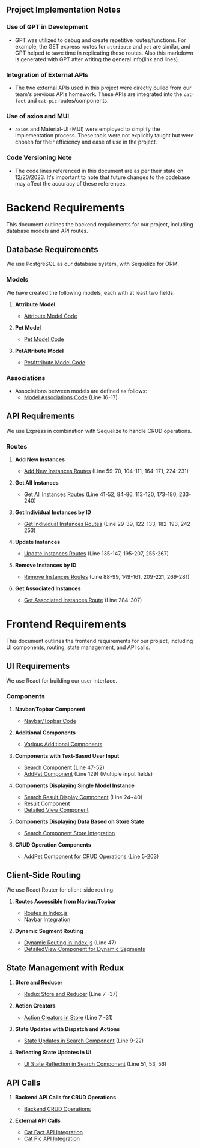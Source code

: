 ## Project Implementation Notes

### Use of GPT in Development
- GPT was utilized to debug and create repetitive routes/functions. For example, the GET express routes for `attribute` and `pet` are similar, and GPT helped to save time in replicating these routes. Also this markdown is generated with GPT after writing the general info(link and lines). 

### Integration of External APIs
- The two external APIs used in this project were directly pulled from our team's previous APIs homework. These APIs are integrated into the `cat-fact` and `cat-pic` routes/components.

### Use of axios and MUI
- `axios` and Material-UI (MUI) were employed to simplify the implementation process. These tools were not explicitly taught but were chosen for their efficiency and ease of use in the project.

### Code Versioning Note
- The code lines referenced in this document are as per their state on 12/20/2023. It's important to note that future changes to the codebase may affect the accuracy of these references.

# Backend Requirements

This document outlines the backend requirements for our project, including database models and API routes.

## Database Requirements

We use PostgreSQL as our database system, with Sequelize for ORM.

### Models

We have created the following models, each with at least two fields:

1. **Attribute Model**
   - [Attribute Model Code](https://github.com/YuxuanChen7/Final-web/blob/master/server/models/attribute.js)

2. **Pet Model**
   - [Pet Model Code](https://github.com/YuxuanChen7/Final-web/blob/master/server/models/pet.js)

3. **PetAttribute Model**
   - [PetAttribute Model Code](https://github.com/YuxuanChen7/Final-web/blob/master/server/models/petAttribute.js)

### Associations

- Associations between models are defined as follows:
  - [Model Associations Code](https://github.com/YuxuanChen7/Final-web/blob/master/server/index.js) (Line 16-17)

## API Requirements

We use Express in combination with Sequelize to handle CRUD operations.

### Routes

1. **Add New Instances**
   - [Add New Instances Routes](https://github.com/YuxuanChen7/Final-web/blob/master/server/server.js) (Line 59-70, 104-111, 164-171, 224-231)

2. **Get All Instances**
   - [Get All Instances Routes](https://github.com/YuxuanChen7/Final-web/blob/master/server/server.js) (Line 41-52, 84-86, 113-120, 173-180, 233-240)

3. **Get Individual Instances by ID**
   - [Get Individual Instances Routes](https://github.com/YuxuanChen7/Final-web/blob/master/server/server.js) (Line 29-39, 122-133, 182-193, 242-253)

4. **Update Instances**
   - [Update Instances Routes](https://github.com/YuxuanChen7/Final-web/blob/master/server/server.js) (Line 135-147, 195-207, 255-267)

5. **Remove Instances by ID**
   - [Remove Instances Routes](https://github.com/YuxuanChen7/Final-web/blob/master/server/server.js) (Line 88-99, 149-161, 209-221, 269-281)

6. **Get Associated Instances**
   - [Get Associated Instances Route](https://github.com/YuxuanChen7/Final-web/blob/master/server/server.js) (Line 284-307)

# Frontend Requirements

This document outlines the frontend requirements for our project, including UI components, routing, state management, and API calls.

## UI Requirements

We use React for building our user interface.

### Components

1. **Navbar/Topbar Component**
   - [Navbar/Topbar Code](https://github.com/YuxuanChen7/Final-web/blob/master/front/src/components/Navbar/Navbar.js)

2. **Additional Components**
   - [Various Additional Components](https://github.com/YuxuanChen7/Final-web/tree/master/front/src/components)

3. **Components with Text-Based User Input**
   - [Search Component](https://github.com/YuxuanChen7/Final-web/blob/master/front/src/components/Search/Search.js) (Line 47-52)
   - [AddPet Component](https://github.com/YuxuanChen7/Final-web/blob/master/front/src/components/AddPet/AddPet.js) (Line 129) (Multiple input fields)

4. **Components Displaying Single Model Instance**
   - [Search Result Display Component](https://github.com/YuxuanChen7/Final-web/blob/master/front/src/components/Search/Search.js) (Line 24~40)
   - [Result Component](https://github.com/YuxuanChen7/Final-web/blob/master/front/src/components/Result/Result.js)
   - [Detailed View Component](https://github.com/YuxuanChen7/Final-web/blob/master/front/src/components/DetailedView/DetailedView.js)

5. **Components Displaying Data Based on Store State**
   - [Search Component Store Integration](https://github.com/YuxuanChen7/Final-web/blob/master/front/src/components/Search/Search.js)

6. **CRUD Operation Components**
   - [AddPet Component for CRUD Operations](https://github.com/YuxuanChen7/Final-web/blob/master/front/src/components/AddPet/AddPet.js) (Line 5-203)

## Client-Side Routing

We use React Router for client-side routing.

1. **Routes Accessible from Navbar/Topbar**
   - [Routes in Index.js](https://github.com/YuxuanChen7/Final-web/blob/master/front/src/index.js)
   - [Navbar Integration](https://github.com/YuxuanChen7/Final-web/blob/master/front/src/components/Navbar/Navbar.js)

2. **Dynamic Segment Routing**
   - [Dynamic Routing in Index.js](https://github.com/YuxuanChen7/Final-web/blob/master/front/src/index.js) (Line 47)
   - [DetailedView Component for Dynamic Segments](https://github.com/YuxuanChen7/Final-web/blob/master/front/src/components/DetailedView/DetailedView.js)

## State Management with Redux

1. **Store and Reducer**
   - [Redux Store and Reducer](https://github.com/YuxuanChen7/Final-web/blob/master/front/src/store/store.js) (Line 7 -37)

2. **Action Creators**
   - [Action Creators in Store](https://github.com/YuxuanChen7/Final-web/blob/master/front/src/store/store.js) (Line 7 -31)

3. **State Updates with Dispatch and Actions**
   - [State Updates in Search Component](https://github.com/YuxuanChen7/Final-web/blob/master/front/src/components/Search/Search.js) (Line 9-22)

4. **Reflecting State Updates in UI**
   - [UI State Reflection in Search Component](https://github.com/YuxuanChen7/Final-web/blob/master/front/src/components/Search/Search.js) (Line 51, 53, 56)

## API Calls

1. **Backend API Calls for CRUD Operations**
   - [Backend CRUD Operations](https://github.com/YuxuanChen7/Final-web/blob/master/server/server.js)

2. **External API Calls**
   - [Cat Fact API Integration](https://github.com/YuxuanChen7/Final-web/blob/master/front/src/components/CatFact/CatFact.js)
   - [Cat Pic API Integration](https://github.com/YuxuanChen7/Final-web/blob/master/front/src/components/CatPic/CatPic.js)
